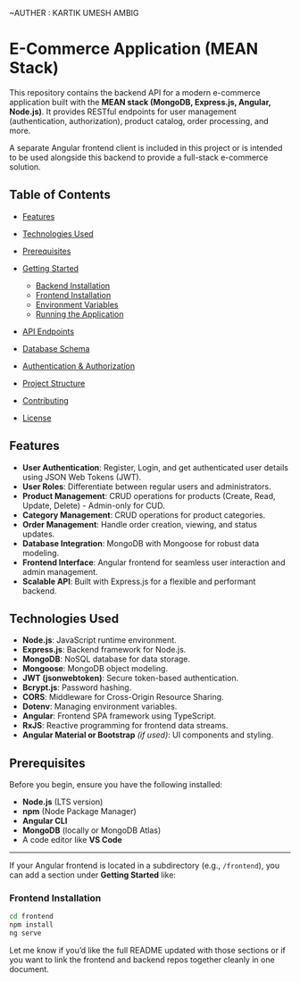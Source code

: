 ~AUTHER : KARTIK UMESH AMBIG
# E-Commerce Application (MEAN Stack)

This repository contains the backend API for a modern e-commerce application built with the **MEAN stack (MongoDB, Express.js, Angular, Node.js)**. It provides RESTful endpoints for user management (authentication, authorization), product catalog, order processing, and more.

A separate Angular frontend client is included in this project or is intended to be used alongside this backend to provide a full-stack e-commerce solution.

## Table of Contents

* [Features](#features)
* [Technologies Used](#technologies-used)
* [Prerequisites](#prerequisites)
* [Getting Started](#getting-started)

  * [Backend Installation](#backend-installation)
  * [Frontend Installation](#frontend-installation)
  * [Environment Variables](#environment-variables)
  * [Running the Application](#running-the-application)
* [API Endpoints](#api-endpoints)
* [Database Schema](#database-schema)
* [Authentication & Authorization](#authentication--authorization)
* [Project Structure](#project-structure)
* [Contributing](#contributing)
* [License](#license)

## Features

* **User Authentication**: Register, Login, and get authenticated user details using JSON Web Tokens (JWT).
* **User Roles**: Differentiate between regular users and administrators.
* **Product Management**: CRUD operations for products (Create, Read, Update, Delete) - Admin-only for CUD.
* **Category Management**: CRUD operations for product categories.
* **Order Management**: Handle order creation, viewing, and status updates.
* **Database Integration**: MongoDB with Mongoose for robust data modeling.
* **Frontend Interface**: Angular frontend for seamless user interaction and admin management.
* **Scalable API**: Built with Express.js for a flexible and performant backend.

## Technologies Used

* **Node.js**: JavaScript runtime environment.
* **Express.js**: Backend framework for Node.js.
* **MongoDB**: NoSQL database for data storage.
* **Mongoose**: MongoDB object modeling.
* **JWT (jsonwebtoken)**: Secure token-based authentication.
* **Bcrypt.js**: Password hashing.
* **CORS**: Middleware for Cross-Origin Resource Sharing.
* **Dotenv**: Managing environment variables.
* **Angular**: Frontend SPA framework using TypeScript.
* **RxJS**: Reactive programming for frontend data streams.
* **Angular Material or Bootstrap** *(if used)*: UI components and styling.

## Prerequisites

Before you begin, ensure you have the following installed:

* **Node.js** (LTS version)
* **npm** (Node Package Manager)
* **Angular CLI**
* **MongoDB** (locally or MongoDB Atlas)
* A code editor like **VS Code**

---

If your Angular frontend is located in a subdirectory (e.g., `/frontend`), you can add a section under **Getting Started** like:

### Frontend Installation

```bash
cd frontend
npm install
ng serve
```

Let me know if you’d like the full README updated with those sections or if you want to link the frontend and backend repos together cleanly in one document.
